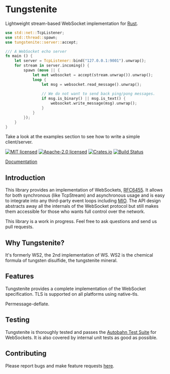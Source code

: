 # Tungstenite

Lightweight stream-based WebSocket implementation for [Rust](https://www.rust-lang.org/).

```rust
use std::net::TcpListener;
use std::thread::spawn;
use tungstenite::server::accept;

/// A WebSocket echo server
fn main () {
    let server = TcpListener::bind("127.0.0.1:9001").unwrap();
    for stream in server.incoming() {
        spawn (move || {
            let mut websocket = accept(stream.unwrap()).unwrap();
            loop {
                let msg = websocket.read_message().unwrap();
    
                // We do not want to send back ping/pong messages.
                if msg.is_binary() || msg.is_text() {
                    websocket.write_message(msg).unwrap();
                }
            }
        });
    }
}
```

Take a look at the examples section to see how to write a simple client/server.

[![MIT licensed](https://img.shields.io/badge/License-MIT-blue.svg)](./LICENSE-MIT)
[![Apache-2.0 licensed](https://img.shields.io/badge/License-Apache%202.0-blue.svg)](./LICENSE-APACHE)
[![Crates.io](https://img.shields.io/crates/v/tungstenite.svg?maxAge=2592000)](https://crates.io/crates/tungstenite)
[![Build Status](https://travis-ci.org/snapview/tungstenite-rs.svg?branch=master)](https://travis-ci.org/snapview/tungstenite-rs)

[Documentation](https://docs.rs/tungstenite)

Introduction
------------
This library provides an implementation of WebSockets,
[RFC6455](https://tools.ietf.org/html/rfc6455). It allows for both synchronous (like TcpStream)
and asynchronous usage and is easy to integrate into any third-party event loops including
[MIO](https://github.com/tokio-rs/mio). The API design abstracts away all the internals of the
WebSocket protocol but still makes them accessible for those who wants full control over the
network.

This library is a work in progress. Feel free to ask questions and send us pull requests.

Why Tungstenite?
----------------

It's formerly WS2, the 2nd implementation of WS. WS2 is the chemical formula of
tungsten disulfide, the tungstenite mineral.

Features
--------

Tungstenite provides a complete implementation of the WebSocket specification.
TLS is supported on all platforms using native-tls.

Permessage-deflate.

Testing
-------

Tungstenite is thoroughly tested and passes the [Autobahn Test Suite](https://crossbar.io/autobahn/) for
WebSockets. It is also covered by internal unit tests as good as possible.

Contributing
------------

Please report bugs and make feature requests [here](https://github.com/snapview/tungstenite-rs/issues).
